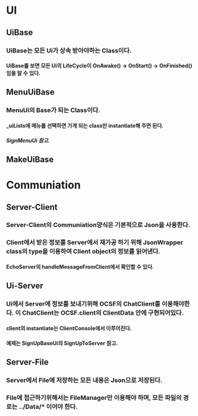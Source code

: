 # UI
## UiBase
### UiBase는 모든 Ui가 상속 받아야하는 Class이다.
#### UiBase를 보면 모든 Ui의 LifeCycle이 OnAwake() -> OnStart() -> OnFinished() 임을 알 수 있다.

## MenuUiBase
### MenuUi의 Base가 되는 Class이다.
#### _uiLists에 메뉴를 선택하면 가게 되는 class만 instantiate해 주면 된다.
##### SignMenuUi 참고.

## MakeUiBase


# Communiation
## Server-Client
### Server-Client의 Communiation양식은 기본적으로 Json을 사용한다.
### Client에서 받은 정보를 Server에서 재가공 하기 위해 JsonWrapper class의 type을 이용하여 Client object의 정보를 읽어낸다.
#### EchoServer의 handleMessageFromClient에서 확인할 수 있다.

## Ui-Server
### Ui에서 Server에 정보를 보내기위해 OCSF의 ChatClient를 이용해야한다. 이 ChatClient는 OCSF.client의 ClientData 안에 구현되어있다.
#### client의 instantiate는 ClientConsole에서 이루어진다.
#### 예제는 SignUpBaseUi의 SignUpToServer 참고.

## Server-File
### Server에서 File에 저장하는 모든 내용은 Json으로 저장된다.
### File에 접근하기위해서는 FileManager만 이용해야 하며, 모든 파일의 경로는 ../Data/* 이어야 한다.
